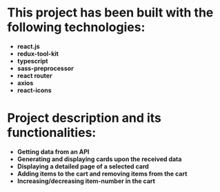 # This project has been built with the following technologies:

- **react.js**
- **redux-tool-kit**
- **typescript**
- **sass-preprocessor**
- **react router**
- **axios**
- **react-icons**

# Project description and its functionalities:

- **Getting data from an API**
- **Generating and displaying cards upon the received data**
- **Displaying a detailed page of a selected card**
- **Adding items to the cart and removing items from the cart**
- **Increasing/decreasing item-number in the cart**
